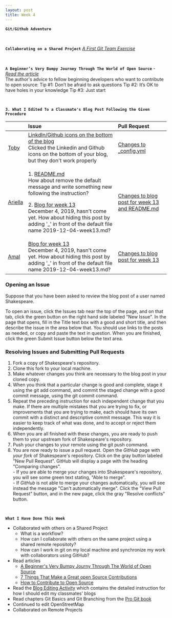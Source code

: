 ```yaml
---
layout: post
title: Week 4
---
```


**`Git/Github Adventure`**

&nbsp;
&nbsp;
&nbsp;

**`Collaborating on a Shared Project`** [_A First Git Team Exercise_](https://github.com/hunter-college-ossd-fall-2019/git-activity-01)

&nbsp;
&nbsp;

**`A Beginner’s Very Bumpy Journey Through The World of Open Source`** - [_Read the article_](https://www.freecodecamp.org/news/a-beginners-very-bumpy-journey-through-the-world-of-open-source-4d108d540b39/)  
The author's advice to fellow beginning developers who want to contribute to open source:
Tip #1: Don’t be afraid to ask questions
Tip #2: It’s OK to have holes in your knowledge
Tip #3: Just start

&nbsp;
&nbsp;

**`3. What I Edited To a Classmate's Blog Post Following the Given Procedure`**

| | Issue | Pull Request |
|:---|:---|:---|
| [Toby](https://github.com/hunter-college-ossd-fall-2019/tobyau-weekly) | [LinkdIn/Github icons on the bottom of the blog](https://github.com/hunter-college-ossd-fall-2019/tobyau-weekly/issues/1) <br> Clicked the Linkedin and Github icons on the bottom of your blog, but they don't work properly | [Changes to _config.yml](https://github.com/hunter-college-ossd-fall-2019/tobyau-weekly/pull/2) |
| [Ariella](https://github.com/hunter-college-ossd-fall-2019/ariella879-weekly) | <p> 1. [README.md](https://github.com/hunter-college-ossd-fall-2019/ariella879-weekly/issues/5) <br> How about remove the default message and write something new following the instruction? </p> 2. [Blog for week 13](https://github.com/hunter-college-ossd-fall-2019/ariella879-weekly/issues/3) <br> December 4, 2019, hasn't come yet. How about hiding this post by adding '_' in front of the default file name 2019-12-04-week13.md? </p> | [Changes to blog post for week 13 and README.md](https://github.com/hunter-college-ossd-fall-2019/ariella879-weekly/pull/4) |
| [Amal](https://github.com/hunter-college-ossd-fall-2019/shadow12ac-weekly) | [Blog for week 13](https://github.com/hunter-college-ossd-fall-2019/shadow12ac-weekly/issues/2) <br> December 4, 2019, hasn't come yet. How about hiding this post by adding '_' in front of the default file name 2019-12-04-week13.md? | [Changes to blog post for week 13](https://github.com/hunter-college-ossd-fall-2019/shadow12ac-weekly/pull/3)|


### Opening an Issue
Suppose that you have been asked to review the blog post of a user named Shakespeare.

  To open an issue, click the Issues tab near the top of the page, and on that tab, click the green button on the right hand side labeled "New Issue". In the page that opens, fill in the Title text box with a good and short title, and then describe the issue in the area below that. You should use links to the posts as needed, or copy and paste the text in question. When you are finished, click the green Submit Issue button below the text area.


### Resolving Issues and Submitting Pull Requests
  1. Fork a copy of Shakespeare's repository.
  2. Clone this fork to your local machine.
  3. Make whatever changes you think are necessary to the blog post in your cloned copy.
  4. When you think that a particular change is good and complete, stage it using the git add command, and commit the staged change with a good commit message, using the git commit command.
  5. Repeat the preceding instruction for each independent change that you make. If there are multiple mistakes that you are trying to fix, or improvements that you are trying to make, each should have its own commit with a distinct and descriptive commit message. This way it is easier to keep track of what was done, and to accept or reject them independently.
  6. When you are all finished with these changes, you are ready to push them to your upstream fork of Shakespeare's repository. 
  7. Push your changes to your remote using the git push command.
  8. You are now ready to issue a pull request. Open the _GitHub_ page with _your fork_ of Shakespeare's repository. Click on the gray button labeled "New Pull Request". GitHub will display a page with the heading "Comparing changes".  
    - If you are able to merge your changes into Shakespeare's repository, you will see some green text stating, "Able to merge".  
    - If _GitHub_ is not able to merge your changes automatically, you will see instead the message "Can't automatically merge". Click the "View Pull Request" button, and in the new page, click the gray "Resolve conflicts" button.

&nbsp;
&nbsp;
&nbsp;

**`What I Have Done This Week`**
- Collaborated with others on a Shared Project
  - What is a workflow?
  - How can I collaborate with others on the same project using a shared remote repositoty?
  - How can I work in git on my local machine and synchronize my work with collaborators using GitHub?
- Read articles
  - [A Beginner's Very Bumpy Journy Through The World of Open Source](https://www.freecodecamp.org/news/a-beginners-very-bumpy-journey-through-the-world-of-open-source-4d108d540b39/)
  - [7 Things That Make a Great open Source Contributions](https://blog.newrelic.com/engineering/open-source-contribution/)
  - [How to Contribute to Open Source](https://opensource.guide/how-to-contribute/)
- Read the [Blog Editing Activity](http://www.compsci.hunter.cuny.edu/~sweiss/course_materials/csci395.86/activities_f19/blog_editing_activity.pdf) which contains the detailed instruction for how I should edit my classmates' blogs
- Read chapters Git Basics and Git Branching from the [Pro Git book]()
- Continued to edit OpenStreetMap
- Collaborated on Remote Projects
  
